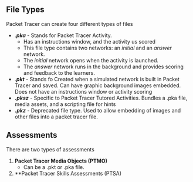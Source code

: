 ## File Types
Packet Tracer can create four different types of files
- *.**pka*** - Stands for Packet Tracer Activity. 
	- Has an instructions window, and the activity us scored
	- This file type contains two networks: an *initial* and an *answer* network.
	- The *initial* network opens when the activity is launched. 
	- The *answer* network runs in the background and provides scoring and feedback to the learners.
- *.**pkt*** - Stands fo Created when a simulated network is built in Packet Tracer and saved. Can have graphic background images embedded. Does not have an instructions window or activity scoring
- ***.pksz*** - Specific to Packet Tracer Tutored Activities. Bundles a .pka file, media assets, and a scripting file for hints
- ***.pkz*** - Deprecated file type. Used to allow embedding of images and other files into a packet tracer file.


## Assessments
There are two types of assessments
1. **Packet Tracer Media Objects (PTMO)**
	- Can be a .pkt or .pka file.
1. **Packet Tracer Skills Assessments (PTSA)